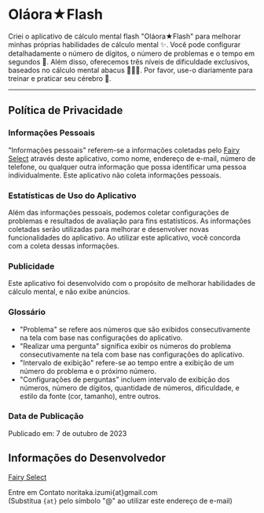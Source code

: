 # Oláora★Flash

Criei o aplicativo de cálculo mental flash "Oláora★Flash" para melhorar minhas próprias habilidades de cálculo mental ✨. Você pode configurar detalhadamente o número de dígitos, o número de problemas e o tempo em segundos 🙆. Além disso, oferecemos três níveis de dificuldade exclusivos, baseados no cálculo mental abacus 🥇🥈🥉. Por favor, use-o diariamente para treinar e praticar seu cérebro 🥰.

---

## Política de Privacidade

### Informações Pessoais

"Informações pessoais" referem-se a informações coletadas pelo [Fairy Select](https://www.fairy-select.com/) através deste aplicativo, como nome, endereço de e-mail, número de telefone, ou qualquer outra informação que possa identificar uma pessoa individualmente. Este aplicativo não coleta informações pessoais.

### Estatísticas de Uso do Aplicativo

Além das informações pessoais, podemos coletar configurações de problemas e resultados de avaliação para fins estatísticos. As informações coletadas serão utilizadas para melhorar e desenvolver novas funcionalidades do aplicativo. Ao utilizar este aplicativo, você concorda com a coleta dessas informações.

### Publicidade

Este aplicativo foi desenvolvido com o propósito de melhorar habilidades de cálculo mental, e não exibe anúncios.

### Glossário

- "Problema" se refere aos números que são exibidos consecutivamente na tela com base nas configurações do aplicativo.
- "Realizar uma pergunta" significa exibir os números do problema consecutivamente na tela com base nas configurações do aplicativo.
- "Intervalo de exibição" refere-se ao tempo entre a exibição de um número do problema e o próximo número.
- "Configurações de perguntas" incluem intervalo de exibição dos números, número de dígitos, quantidade de números, dificuldade, e estilo da fonte (cor, tamanho), entre outros.

### Data de Publicação

Publicado em: 7 de outubro de 2023

## Informações do Desenvolvedor

[Fairy Select](https://www.fairy-select.com/)

Entre em Contato
noritaka.izumi{at}gmail.com  
(Substitua `{at}` pelo símbolo "@" ao utilizar este endereço de e-mail)
